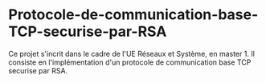 # Protocole-de-communication-base-TCP-securise-par-RSA
Ce projet s'incrit dans le cadre de l'UE Réseaux et Système, en master 1. Il consiste en l'implémentation d'un protocole de communication base TCP securise par RSA.
